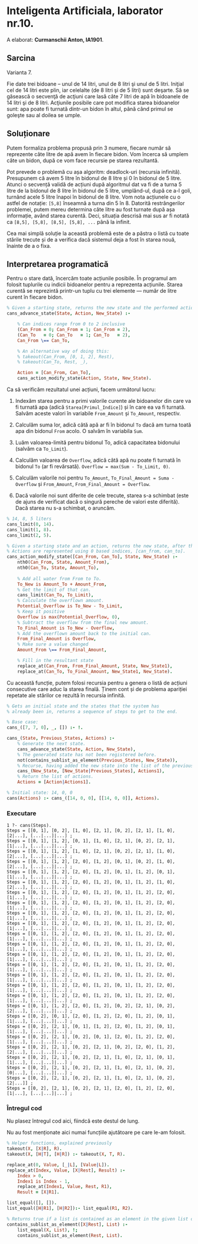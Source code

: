 # Inteligenta Artificiala, laborator nr.10.

A elaborat: **Curmanschii Anton, IA1901**.

## Sarcina

Varianta 7.

Fie date trei bidoane – unul de 14 litri, unul de 8 litri şi unul de 5 litri. Iniţial cel de 14 litri este plin, iar celelalte (de 8 litri şi de 5 litri) sunt deşarte. Să se găsească o secvenţă de acţiuni care lasă câte 7 litri de apă în bidoanele de 14 litri şi de 8 litri. Acţiunile posibile care pot modifica starea bidoanelor sunt: apa poate fi turnată dintr-un bidon în altul, până când primul se goleşte sau al doilea se umple.

## Soluționare

Putem formaliza problema propusă prin 3 numere, fiecare număr să reprezente câte litre de apă avem în fiecare bidon. Vom încerca să umplem câte un bidon, după ce vom face recursie pe starea rezultantă. 

Pot prevede o problemă cu așa algoritm: deadlock-uri (recursia infinită). Presupunem că avem 5 litre în bidonul de 8 litre și 0 în bidonul de 5 litre. Atunci o secvență validă de acțiuni după algoritmul dat va fi de a turna 5 litre de la bidonul de 8 litre în bidonul de 5 litre, umplând-ul, după ce a-l goli, turnând acele 5 litre înapoi în bidonul de 8 litre. Vom nota acțiunele cu o astfel de notație: `[5,8]` înseamnă a turna din 5 în 8. Datorită restrângerilor problemei, putem mereu determina câte litre au fost turnate după așa informație, având starea curentă. Deci, situația descrisă mai sus ar fi notată ca `[8,5], [5,8], [8,5], [5,8], ...` până la infinit.

Cea mai simplă soluție la această problemă este de a păstra o listă cu toate stările trecute și de a verifica dacă sistemul deja a fost în starea nouă, înainte de a o fixa.

## Interpretarea programatică

Pentru o stare dată, încercăm toate acțiunile posibile. În programul am folosit tuplurile cu indicii bidoanelor pentru a reprezenta acțiunile. Starea curentă se reprezintă printr-un tuplu cu trei elemente — număr de litre curent în fiecare bidon.

```prolog
% Given a starting state, returns the new state and the performed action.
cans_advance_state(State, Action, New_State) :-

    % Can indices range from 0 to 2 inclusive
    (Can_From = 0; Can_From = 1; Can_From = 2),
    (Can_To   = 0; Can_To   = 1; Can_To   = 2),
    Can_From \== Can_To,

    % An alternative way of doing this:
    % takeout(Can_From, [0, 1, 2], Rest),
    % takeout(Can_To, Rest, _),

    Action = [Can_From, Can_To],
    cans_action_modify_state(Action, State, New_State).
```

Ca să verificăm rezultatul unei acțiuni, facem următorul lucru:

1. Indexăm starea pentru a primi valorile curente ale bidoanelor din care va fi turnată apa (adică `Starea[Primul_Indice]`) și în care ea va fi turnată. Salvăm aceste valori în variabile `From_Amount` și `To_Amount`, respectiv.

2. Calculăm suma lor, adică câtă apă ar fi în bidonul `To` dacă am turna toată apa din bidonul `From` acolo. O salvăm în variabila `Sum`.

3. Luăm valoarea-limită pentru bidonul To, adică capacitatea bidonului (salvăm ca `To_Limit`).

4. Calculăm valoarea de `Overflow`, adică câtă apă nu poate fi turnată în bidonul `To` (ar fi revărsată). `Overflow = max(Sum - To_Limit, 0)`.

5. Calculăm valorile noi pentru `To_Amount`, `To_Final_Amount = Suma - Overflow` și `From_Amount`, `From_Final_Amount = Overflow`.

6. Dacă valorile noi sunt diferite de cele trecute, starea s-a schimbat (este de ajuns de verificat dacă o singură pereche de valori este diferită). Dacă starea nu s-a schimbat, o aruncăm.

```prolog
% 14, 8, 5 liters
cans_limit(0, 14).
cans_limit(1, 8).
cans_limit(2, 5).

% Given a starting state and an action, returns the new state, after that action.
% Actions are represented using 0 based indices, [can_from, can_to].
cans_action_modify_state([Can_From, Can_To], State, New_State) :-
    nth0(Can_From, State, Amount_From),
    nth0(Can_To, State, Amount_To),
    
    % Add all water from From to To.
    To_New is Amount_To + Amount_From,
    % Get the limit of that can.
    cans_limit(Can_To, To_Limit),
    % Calculate the overflown amount.
    Potential_Overflow is To_New - To_Limit,
    % Keep it positive
    Overflow is max(Potential_Overflow, 0),
    % Subtract the overflow from the final new amount.
    To_Final_Amount is To_New - Overflow,
    % Add the overflown amount back to the initial can.
    From_Final_Amount is Overflow,
    % Make sure a value changed
    Amount_From \== From_Final_Amount, 

    % Fill in the resultant state
    replace_at(Can_From, From_Final_Amount, State, New_State1),
    replace_at(Can_To, To_Final_Amount, New_State1, New_State).
```

Cu această funcție, putem folosi recursia pentru a genera o listă de acțiuni consecutive care aduc la starea finală. Ținem cont și de problema apariției repetate ale stărilor ce rezultă în recursia infinită.

```prolog
% Gets an initial state and the states that the system has
% already been in, returns a sequence of steps to get to the end.

% Base case:
cans_([7, 7, 0], _, []) :- !.

cans_(State, Previous_States, Actions) :-
    % Generate the next state.
    cans_advance_state(State, Action, New_State),
    % The generated state has not been registered before.
    not(contains_sublist_as_element(Previous_States, New_State)),
    % Recurse, having added the new state into the list of the previous states.
    cans_(New_State, [New_State|Previous_States], Actions1),
    % Return the list of actions.
    Actions = [Action|Actions1].

% Initial state: 14, 0, 0
cans(Actions) :- cans_([14, 0, 0], [[14, 0, 0]], Actions).
```

### Executare
```
1 ?- cans(Steps).
Steps = [[0, 1], [0, 2], [1, 0], [2, 1], [0, 2], [2, 1], [1, 0], [2|...], [...|...]|...] ;
Steps = [[0, 1], [1, 2], [0, 1], [1, 0], [2, 1], [0, 2], [2, 1], [1|...], [...|...]|...] ;
Steps = [[0, 1], [1, 2], [1, 0], [2, 1], [0, 2], [2, 1], [1, 0], [2|...], [...|...]|...] ;
Steps = [[0, 1], [1, 2], [2, 0], [1, 2], [0, 1], [0, 2], [1, 0], [2|...], [...|...]|...] ;
Steps = [[0, 1], [1, 2], [2, 0], [1, 2], [0, 1], [1, 2], [0, 1], [1|...], [...|...]|...] ;
Steps = [[0, 1], [1, 2], [2, 0], [1, 2], [0, 1], [1, 2], [1, 0], [2|...], [...|...]|...] ;
Steps = [[0, 1], [1, 2], [2, 0], [1, 2], [0, 1], [1, 2], [2, 0], [1|...], [...|...]|...] ;
Steps = [[0, 1], [1, 2], [2, 0], [1, 2], [0, 1], [1, 2], [2, 0], [1|...], [...|...]|...] ;
Steps = [[0, 1], [1, 2], [2, 0], [1, 2], [0, 1], [1, 2], [2, 0], [1|...], [...|...]|...] ;
Steps = [[0, 1], [1, 2], [2, 0], [1, 2], [0, 1], [1, 2], [2, 0], [1|...], [...|...]|...] ;
Steps = [[0, 1], [1, 2], [2, 0], [1, 2], [0, 1], [1, 2], [2, 0], [1|...], [...|...]|...] ;
Steps = [[0, 1], [1, 2], [2, 0], [1, 2], [0, 1], [1, 2], [2, 0], [1|...], [...|...]|...] ;
Steps = [[0, 1], [1, 2], [2, 0], [1, 2], [0, 1], [1, 2], [2, 0], [1|...], [...|...]|...] ;
Steps = [[0, 1], [1, 2], [2, 0], [1, 2], [0, 1], [1, 2], [2, 0], [1|...], [...|...]|...] ;
Steps = [[0, 1], [1, 2], [2, 0], [1, 2], [0, 1], [1, 2], [2, 0], [1|...], [...|...]|...] ;
Steps = [[0, 1], [1, 2], [2, 0], [1, 2], [0, 1], [1, 2], [2, 0], [1|...], [...|...]|...] ;
Steps = [[0, 1], [1, 2], [2, 0], [1, 2], [0, 1], [1, 2], [2, 0], [1|...], [...|...]|...] ;
Steps = [[0, 1], [1, 2], [2, 0], [1, 2], [0, 2], [2, 1], [0, 2], [2|...], [...|...]|...] ;
Steps = [[0, 2], [0, 1], [2, 0], [1, 2], [2, 0], [1, 2], [0, 1], [1|...], [...|...]|...] ;
Steps = [[0, 2], [2, 1], [0, 1], [1, 2], [2, 0], [1, 2], [0, 1], [1|...], [...|...]|...] ;
Steps = [[0, 2], [2, 1], [0, 2], [0, 1], [2, 0], [1, 2], [2, 0], [1|...], [...|...]|...] ;
Steps = [[0, 2], [2, 1], [0, 2], [2, 1], [0, 2], [2, 0], [1, 2], [2|...], [...|...]|...] ;
Steps = [[0, 2], [2, 1], [0, 2], [2, 1], [1, 0], [2, 1], [0, 1], [1|...], [...|...]|...] ;
Steps = [[0, 2], [2, 1], [0, 2], [2, 1], [1, 0], [2, 1], [0, 2], [0|...], [...|...]|...] ;
Steps = [[0, 2], [2, 1], [0, 2], [2, 1], [1, 0], [2, 1], [0, 2], [2|...]] ;
Steps = [[0, 2], [2, 1], [0, 2], [2, 1], [2, 0], [1, 2], [2, 0], [1|...], [...|...]|...] ;
```

### Întregul cod

Nu plasez întregul cod aici, fiindcă este destul de lung.

Nu au fost menționate aici numai funcțiile ajutătoare pe care le-am folosit.

```prolog
% Helper functions, explained previously
takeout(X, [X|R], R).
takeout(X, [H|T], [H|R]) :- takeout(X, T, R).

replace_at(0, Value, [_|L], [Value|L]).
replace_at(Index, Value, [X|Rest], Result) :- 
    Index > 0, 
    Index1 is Index - 1, 
    replace_at(Index1, Value, Rest, R1),
    Result = [X|R1].

list_equal([], []).
list_equal([H|R1], [H|R2]):- list_equal(R1, R2).

% Returns true if a list is contained as an element in the given list of lists
contains_sublist_as_element([X|Rest], List) :-
    list_equal(X, List), !;
    contains_sublist_as_element(Rest, List).
```